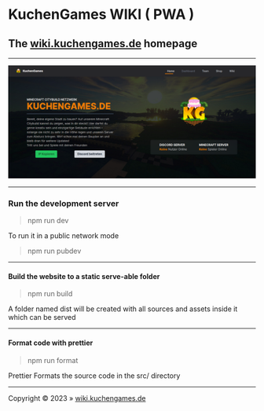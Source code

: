 # KuchenGames WIKI ( PWA )

## The [wiki.kuchengames.de](https://wiki.kuchengames.de) homepage

---

<div align="center">
  <img src=".github/assets/preview.png" alt="Preview">
</div>

---

### Run the development server

> npm run dev

To run it in a public network mode

> npm run pubdev

---

#### Build the website to a static serve-able folder

> npm run build

A folder named dist will be created with all sources and assets inside it which can be served

---

#### Format code with prettier

> npm run format

Prettier Formats the source code in the src/ directory

---

Copyright © 2023 » [wiki.kuchengames.de](https://wiki.kuchengames.de)
